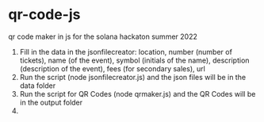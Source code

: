 # qr-code-js
qr code maker in js for the solana hackaton summer 2022

1. Fill in the data in the jsonfilecreator: location, number (number of tickets), name (of the event), symbol (initials of the name), description (description of the event), fees (for secondary sales), url
2. Run the script (node jsonfilecreator.js) and the json files will be in the data folder
3. Run the script for QR Codes (node qrmaker.js) and the QR Codes will be in the output folder
4.
